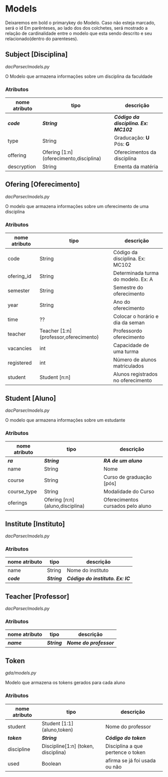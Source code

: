 # Models

Deixaremos em bold o primarykey do Modelo. Caso não esteja marcado, será o id
Em parênteses, ao lado dos dos colchetes, será mostrado a relação de cardinalidade
entre o modelo que esta sendo descrito e seu relacionado(dentro do parenteses).

## **Subject** [Disciplina]
*dacParser/models.py*

O Modelo que armazena informações sobre um disciplina da faculdade

### Atributos
| nome atributo | tipo         | descrição                       |
| ------------- | ------------ | ------------------------------  |
| ***code***    | ***String*** | ***Código da disciplina. Ex: MC102*** |
| type  	| String       | Graducação: **U** Pós: **G**    |
| offering      | Ofering [1:n] \(oferecimento,disciplina\)| Oferecimentos da disciplina     |
| descryption   | String       | Ementa da matéria               |


## **Ofering** [Oferecimento]
*dacParser/models.py*

O modelo que armazena informações sobre um oferecimento de uma disciplina

### Atributos
|nome atributo| tipo          | descrição                          |
| ----------- | ------------- | ---------------------------------- |
| code        | String        | Código da disciplina. Ex: MC102    |
| ofering_id  | String        | Determinada turma do modelo. Ex: A |
| semester    | String        | Semestre do oferecimento           |
| year        | String        | Ano do oferecimento                |
| time        | ??            | Colocar o horário e dia da seman   |
| teacher     | Teacher [1:n] \(professor,oferecimento\) | Professordo oferecimento           |
| vacancies   | int           | Capacidade de uma turma            |
| registered  | int           | Número de alunos matriculados      |
| student     | Student [n:n] | Alunos registrados no oferecimento |


## **Student** [Aluno]
*dacParser/models.py*

O modelo que armazena informações sobre um estudante

### Atributos
|nome atributo| tipo          | descrição               |
| ----------- | ------------- | ----------------------- |
|***ra***     | ***String***  | ***RA de um aluno***    |
| name        | String        | Nome                    |
| course      | String        | Curso de graduação [pós]|
| course_type | String        | Modalidade do Curso     |
| oferings    | Ofering [n:n] \(aluno,disciplina\)| Oferecimentos cursados pelo aluno|


## **Institute** [Instituto]
*dacParser/models.py*


### Atributos
|nome atributo| tipo          | descrição                        |
| ----------- | ------------- | -------------------------------- |  
|    name     | String        | Nome do instituto                |
| ***code***  | ***String***  | ***Código do instituto. Ex: IC***|


## **Teacher** [Professor]
*dacParser/models.py*


### Atributos
|nome atributo| tipo          | descrição           |
| ----------- | ------------- | ------------------- |
|   ***name***| ***String***  | ***Nome do professor***   |


## **Token**
*gda/models.py*

Modelo que armazena os tokens gerados para cada aluno

### Atributos
|nome atributo| tipo          | descrição                           |
| ----------- | ------------- | ----------------------------------- |
|   student   | Student [1:1] \(aluno,token\)| Nome do professor                   |
| ***token*** | ***String***  | ***Código do token***               |
|  discipline |Discipline[1:n] \(token, disciplina\) | Disciplina a que pertence o token   |
|     used    | Boolean       | afirma se já foi usada ou não       |
